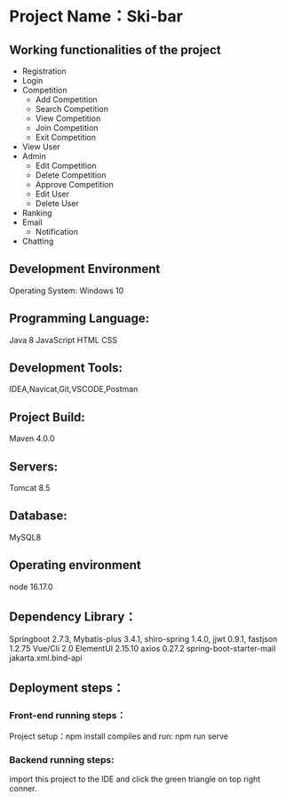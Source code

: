 # Project Name：Ski-bar

## Working functionalities of the project
- Registration
- Login
- Competition
  - Add Competition
  - Search Competition
  - View Competition
  - Join Competition
  - Exit Competition
- View User
- Admin
  - Edit Competition
  - Delete Competition
  - Approve Competition
  - Edit User
  - Delete User
- Ranking
- Email
  - Notification
- Chatting

## Development Environment
Operating System: 
Windows 10

## Programming Language:
Java 8
JavaScript 
HTML
CSS

## Development Tools: 
IDEA,Navicat,Git,VSCODE,Postman

## Project Build:
Maven 4.0.0

## Servers: 
Tomcat 8.5

## Database: 
MySQL8

## Operating environment
node 16.17.0

## Dependency Library：
Springboot 2.7.3,
Mybatis-plus 3.4.1,
shiro-spring 1.4.0,
jjwt 0.9.1,
fastjson 1.2.75
Vue/Cli 2.0
ElementUI 2.15.10
axios 0.27.2
spring-boot-starter-mail
jakarta.xml.bind-api

## Deployment steps：

### Front-end running steps：
Project setup：npm install
compiles and run: npm run serve

### Backend running steps:
import this project  to the IDE and click the green triangle on top right conner.
